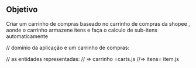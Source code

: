 ## Objetivo

Criar um carrinho de compras baseado no carrinho de compras da shopee , aonde o carrinho armazene  itens e faça o calculo de sub-itens automaticamente

// dominio da aplicação e um carrinho de compras:

// as entidades representadas:
// => carrinho =carts.js
//=> itens= item.js

